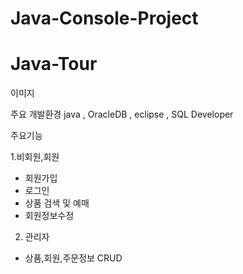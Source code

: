 # Java-Console-Project
<h1>Java-Tour</h1>

이미지

주요 개발환경
java , OracleDB , eclipse , SQL Developer 

주요기능

1.비회원,회원
  - 회원가입
  - 로그인
  - 상품 검색 및 예매
  - 회원정보수정
  
2. 관리자
- 상품,회원,주문정보 CRUD
